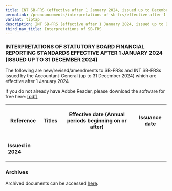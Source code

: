 ```yaml
---
title: INT SB-FRS (effective after 1 January 2024, issued up to December 2024)
permalink: /pronouncements/interpretations-of-sb-frs/effective-after-1-january-2024-issued-up-to-december-2024/
variant: tiptap
description: INT SB-FRS (effective after 1 January 2024, issued up to December 2024)
third_nav_title: Interpretations of SB-FRS
---
```

<h3>INTERPRETATIONS OF STATUTORY BOARD FINANCIAL REPORTING STANDARDS EFFECTIVE AFTER 1 JANUARY 2024 (ISSUED UP TO 31 DECEMBER 2024)</h3>
<p>The following are new/revised/amendments to SB-FRSs and INT SB-FRSs issued
by the Accountant-General (up to 31 December 2024) which are effective
after 1 January 2024</p>
<p>If you do not already have Adobe Reader, please download the software
for free here:&nbsp;<a href="http://www.adobe.com/products/acrobat/readstep2.html" rel="noopener noreferrer nofollow" target="_blank">[pdf]</a>
</p>
<table>
<tbody>
<tr>
<th rowspan="1" colspan="1">
<p>Reference</p>
</th>
<th rowspan="1" colspan="1">
<p>Titles</p>
</th>
<th rowspan="1" colspan="1">
<p>Effective date (Annual periods beginning on or after)</p>
</th>
<th rowspan="1" colspan="1">
<p>Issuance date</p>
</th>
</tr>
<tr>
<td rowspan="1" colspan="1">
<p><strong>Issued in 2024</strong>
</p>
</td>
<td rowspan="1" colspan="1">
<p></p>
</td>
<td rowspan="1" colspan="1">
<p></p>
</td>
<td rowspan="1" colspan="1">
<p></p>
</td>
</tr>
</tbody>
</table>
<h3>Archives</h3>
<p>Archived documents can be accessed&nbsp;<a href="/pronouncements/interpretations-of-sb-frs/archives/" rel="noopener noreferrer nofollow" target="_blank">here</a>.</p>